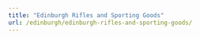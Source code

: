 ```yaml
---
title: "Edinburgh Rifles and Sporting Goods"
url: /edinburgh/edinburgh-rifles-and-sporting-goods/
---
```

